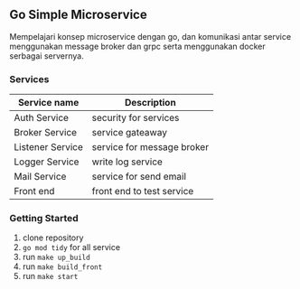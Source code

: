 ## Go Simple Microservice
Mempelajari konsep microservice dengan go, dan komunikasi antar service menggunakan message broker dan grpc serta menggunakan docker serbagai servernya.

### Services
| Service name     | Description                |
|------------------|----------------------------|
| Auth Service     | security for services      |
| Broker Service   | service gateaway           |
| Listener Service | service for message broker |
| Logger Service   | write log service          |
| Mail Service     | service for send email     |
| Front end        | front end to test service  |

### Getting Started
1. clone repository
2. `go mod tidy` for all service
3. run `make up_build`
4. run `make build_front`
5. run `make start`


